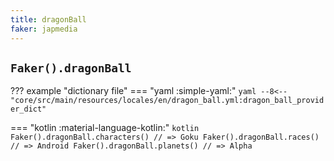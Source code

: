 ```yaml
---
title: dragonBall
faker: japmedia
---
```


## `Faker().dragonBall`

??? example "dictionary file"
    === "yaml :simple-yaml:"
        ```yaml
        --8<-- "core/src/main/resources/locales/en/dragon_ball.yml:dragon_ball_provider_dict"
        ```

=== "kotlin :material-language-kotlin:"
    ```kotlin
    Faker().dragonBall.characters() // => Goku
    Faker().dragonBall.races() // => Android
    Faker().dragonBall.planets() // => Alpha
    ```
